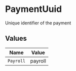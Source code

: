 # PaymentUuid

Unique identifier of the payment


## Values

| Name      | Value     |
| --------- | --------- |
| `Payroll` | payroll   |